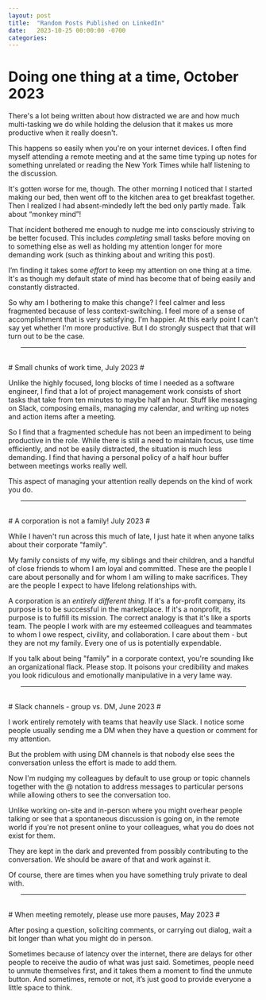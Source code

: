 ```yaml
---
layout: post
title:  "Random Posts Published on LinkedIn"
date:   2023-10-25 00:00:00 -0700
categories: 
---
```

# Doing one thing at a time,  October 2023 #

There's a lot being written about how distracted we are and how much multi-tasking we do while holding the delusion that it makes us more productive when it really doesn't.

This happens so easily when you're on your internet devices. I often find myself attending a remote meeting and at the same time typing up notes for something unrelated or reading the New York Times while half listening to the discussion.

It's gotten worse for me, though. The other morning I noticed that I started making our bed, then went off to the kitchen area to get breakfast together. Then I realized I had absent-mindedly left the bed only partly made. Talk about “monkey mind”!

That incident bothered me enough to nudge me into consciously striving to be better focused. This includes *completing* small tasks before moving on to something else as well as holding my attention longer for more demanding work (such as thinking about and writing this post).

I’m finding it takes some *effort* to keep my attention on one thing at a time. It's as though my default state of mind has become that of being easily and constantly distracted. 

So why am I bothering to make this change? I feel calmer and less fragmented because of less context-switching. I feel more of a sense of accomplishment that is very satisfying. I'm happier. At this early point I can't say yet whether I'm more productive. But I do strongly suspect that that will turn out to be the case.
<br />
<hr style="width:90%;margin-left:5%" />
<br />
# Small chunks of work time,  July 2023 #

Unlike the highly focused, long blocks of time I needed as a software engineer, I find that a lot of project management work consists of short tasks that take from ten minutes to maybe half an hour. Stuff like messaging on Slack, composing emails, managing my calendar, and writing up notes and action items after a meeting.

So I find that a fragmented schedule has not been an impediment to being productive in the role. While there is still a need to maintain focus, use time efficiently, and not be easily distracted, the situation is much less demanding. I find that having a personal policy of a half hour buffer between meetings works really well.

This aspect of managing your attention really depends on the kind of work you do.
<br />
<hr style="width:90%;margin-left:5%" />
<br />
# A corporation is not a family!  July 2023 #

While I haven't run across this much of late, I just hate it when anyone talks about their corporate "family".

My family consists of my wife, my siblings and their children, and a handful of close friends to whom I am loyal and committed. These are the people I care about personally and for whom I am willing to make sacrifices. They are the people I expect to have lifelong relationships with.

A corporation is an *entirely different thing*. If it's a for-profit company, its purpose is to be successful in the marketplace. If it's a nonprofit, its purpose is to fulfill its mission. The correct analogy is that it's like a sports team. The people I work with are my esteemed colleagues and teammates to whom I owe respect, civility, and collaboration. I care about them - but they are not my family. Every one of us is potentially expendable.

If you talk about being "family" in a corporate context, you're sounding like an organizational flack. Please stop. It poisons your credibility and makes you look ridiculous and emotionally manipulative in a very lame way.
<br />
<hr style="width:90%;margin-left:5%" />
<br />
# Slack channels - group vs. DM,   June 2023 #

I work entirely remotely with teams that heavily use Slack. I notice some people usually sending me a DM when they have a question or comment for my attention.

But the problem with using DM channels is that nobody else sees the conversation unless the effort is made to add them.

Now I'm nudging my colleagues by default to use group or topic channels together with the @ notation to address messages to particular persons while allowing others to see the conversation too.

Unlike working on-site and in-person where you might overhear people talking or see that a spontaneous discussion is going on, in the remote world if you're not present online to your colleagues, what you do does not exist for them.

They are kept in the dark and prevented from possibly contributing to the conversation. We should be aware of that and work against it.

Of course, there are times when you have something truly private to deal with.
<br />
<hr style="width:90%;margin-left:5%" />
<br />
# When meeting remotely, please use more pauses,  May 2023 #

After posing a question, soliciting comments, or carrying out dialog, wait a bit longer than what you might do in person.

Sometimes because of latency over the internet, there are delays for other people to receive the audio of what was just said. Sometimes, people need to unmute themselves first, and it takes them a moment to find the unmute button. And sometimes, remote or not, it’s just good to provide everyone a little space to think.
